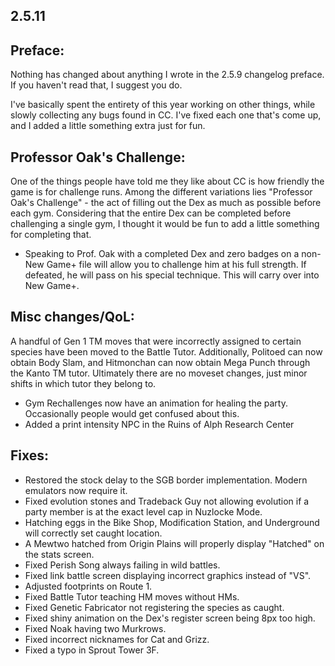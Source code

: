 2.5.11
--------------
## Preface:

Nothing has changed about anything I wrote in the 2.5.9 changelog preface. If you haven't read that, I suggest you do.

I've basically spent the entirety of this year working on other things, while slowly collecting any bugs found in CC. I've fixed each one that's come up, and I added a little something extra just for fun.

## Professor Oak's Challenge:

One of the things people have told me they like about CC is how friendly the game is for challenge runs. Among the different variations lies "Professor Oak's Challenge" - the act of filling out the Dex as much as possible before each gym. Considering that the entire Dex can be completed before challenging a single gym, I thought it would be fun to add a little something for completing that.

 - Speaking to Prof. Oak with a completed Dex and zero badges on a non-New Game+ file will allow you to challenge him at his full strength. If defeated, he will pass on his special technique. This will carry over into New Game+.

## Misc changes/QoL:

A handful of Gen 1 TM moves that were incorrectly assigned to certain species have been moved to the Battle Tutor. Additionally, Politoed can now obtain Body Slam, and Hitmonchan can now obtain Mega Punch through the Kanto TM tutor. Ultimately there are no moveset changes, just minor shifts in which tutor they belong to.

 - Gym Rechallenges now have an animation for healing the party. Occasionally people would get confused about this.
 - Added a print intensity NPC in the Ruins of Alph Research Center

## Fixes:
 - Restored the stock delay to the SGB border implementation. Modern emulators now require it.
 - Fixed evolution stones and Tradeback Guy not allowing evolution if a party member is at the exact level cap in Nuzlocke Mode.
 - Hatching eggs in the Bike Shop, Modification Station, and Underground will correctly set caught location.
 - A Mewtwo hatched from Origin Plains will properly display "Hatched" on the stats screen.
 - Fixed Perish Song always failing in wild battles.
 - Fixed link battle screen displaying incorrect graphics instead of "VS".
 - Adjusted footprints on Route 1.
 - Fixed Battle Tutor teaching HM moves without HMs.
 - Fixed Genetic Fabricator not registering the species as caught.
 - Fixed shiny animation on the Dex's register screen being 8px too high.
 - Fixed Noak having two Murkrows.
 - Fixed incorrect nicknames for Cat and Grizz.
 - Fixed a typo in Sprout Tower 3F.